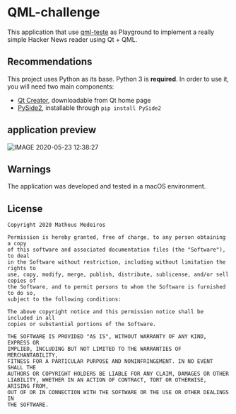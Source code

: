 # QML-challenge

This application that use [qml-teste](https://github.com/heyvito/qml-test) as Playground to
implement a really simple Hacker News reader using Qt + QML.

## Recommendations
This project uses Python as its base. Python 3 is **required**.
In order to use it, you will need two main components:

- [Qt Creator](https://www.qt.io/download-qt-installer), downloadable from Qt home page
- [PySide2](https://pypi.org/project/PySide2/), installable through `pip install PySide2`

## application preview

![IMAGE 2020-05-23 12:38:27](https://user-images.githubusercontent.com/77198/82734589-4dd45080-9cf2-11ea-88da-b2fca3929656.jpg)

## Warnings

The application was developed and tested in a macOS environment.

## License

```
Copyright 2020 Matheus Medeiros

Permission is hereby granted, free of charge, to any person obtaining a copy 
of this software and associated documentation files (the "Software"), to deal 
in the Software without restriction, including without limitation the rights to 
use, copy, modify, merge, publish, distribute, sublicense, and/or sell copies of 
the Software, and to permit persons to whom the Software is furnished to do so, 
subject to the following conditions:

The above copyright notice and this permission notice shall be included in all 
copies or substantial portions of the Software.

THE SOFTWARE IS PROVIDED "AS IS", WITHOUT WARRANTY OF ANY KIND, EXPRESS OR 
IMPLIED, INCLUDING BUT NOT LIMITED TO THE WARRANTIES OF MERCHANTABILITY, 
FITNESS FOR A PARTICULAR PURPOSE AND NONINFRINGEMENT. IN NO EVENT SHALL THE 
AUTHORS OR COPYRIGHT HOLDERS BE LIABLE FOR ANY CLAIM, DAMAGES OR OTHER 
LIABILITY, WHETHER IN AN ACTION OF CONTRACT, TORT OR OTHERWISE, ARISING FROM, 
OUT OF OR IN CONNECTION WITH THE SOFTWARE OR THE USE OR OTHER DEALINGS IN 
THE SOFTWARE.
 ```
